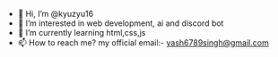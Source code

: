 - 👋 Hi, I’m @kyuzyu16
- 👀 I’m interested in web development, ai and discord bot
- 🌱 I’m currently learning html,css,js
- 📫 How to reach me? my official email:- yash6789singh@gmail.com

<!---
yash229/yash229 is a ✨ special ✨ repository because its `README.md` (this file) appears on your GitHub profile.
You can click the Preview link to take a look at your changes.
--->
